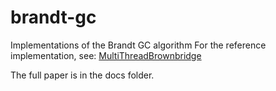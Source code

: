 brandt-gc
=========

Implementations of the Brandt GC algorithm
For the reference implementation, see: [MultiThreadBrownbridge](https://github.com/stevenrbrandt/MultiThreadBrownbridge)

The full paper is in the docs folder.
